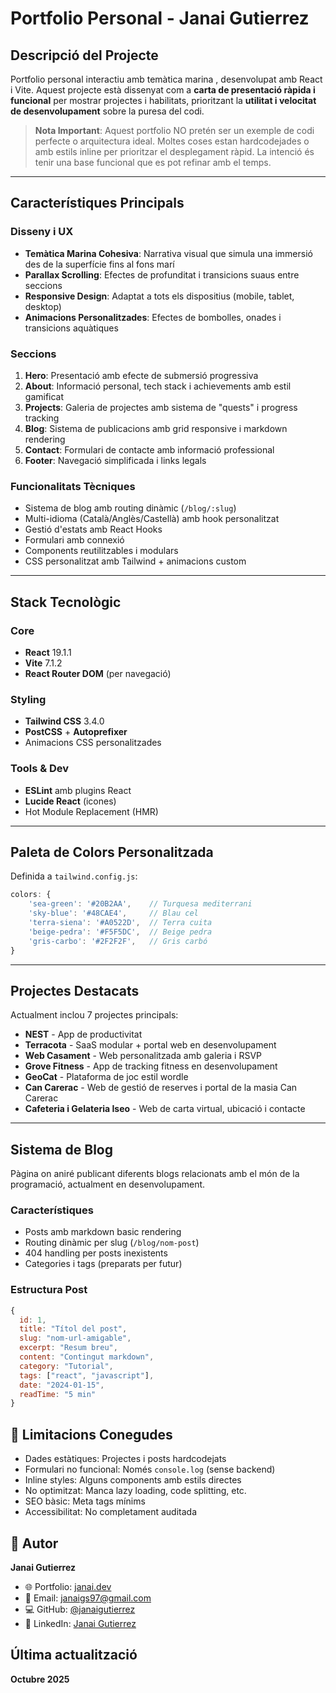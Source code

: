# Portfolio Personal - Janai Gutierrez

## Descripció del Projecte

Portfolio personal interactiu amb temàtica marina , desenvolupat amb React i Vite. Aquest projecte està dissenyat com a **carta de presentació ràpida i funcional** per mostrar projectes i habilitats, prioritzant la **utilitat i velocitat de desenvolupament** sobre la puresa del codi.

> **Nota Important**: Aquest portfolio NO pretén ser un exemple de codi perfecte o arquitectura ideal. Moltes coses estan hardcodejades o amb estils inline per prioritzar el desplegament ràpid. La intenció és tenir una base funcional que es pot refinar amb el temps.

---

##  Característiques Principals

### Disseny i UX
- **Temàtica Marina Cohesiva**: Narrativa visual que simula una immersió des de la superfície fins al fons marí
- **Parallax Scrolling**: Efectes de profunditat i transicions suaus entre seccions
- **Responsive Design**: Adaptat a tots els dispositius (mobile, tablet, desktop)
- **Animacions Personalitzades**: Efectes de bombolles, onades i transicions aquàtiques

### Seccions
1. **Hero**: Presentació amb efecte de submersió progressiva
2. **About**: Informació personal, tech stack i achievements amb estil gamificat
3. **Projects**: Galeria de projectes amb sistema de "quests" i progress tracking
4. **Blog**: Sistema de publicacions amb grid responsive i markdown rendering
5. **Contact**: Formulari de contacte amb informació professional
6. **Footer**: Navegació simplificada i links legals

### Funcionalitats Tècniques
- Sistema de blog amb routing dinàmic (`/blog/:slug`)
- Multi-idioma (Català/Anglès/Castellà) amb hook personalitzat
- Gestió d'estats amb React Hooks
- Formulari amb connexió
- Components reutilitzables i modulars
- CSS personalitzat amb Tailwind + animacions custom

---

## Stack Tecnològic

### Core
- **React** 19.1.1
- **Vite** 7.1.2
- **React Router DOM** (per navegació)

### Styling
- **Tailwind CSS** 3.4.0
- **PostCSS** + **Autoprefixer**
- Animacions CSS personalitzades

### Tools & Dev
- **ESLint** amb plugins React
- **Lucide React** (icones)
- Hot Module Replacement (HMR)

---

## Paleta de Colors Personalitzada

Definida a `tailwind.config.js`:

```javascript
colors: {
    'sea-green': '#20B2AA',    // Turquesa mediterrani
    'sky-blue': '#48CAE4',     // Blau cel
    'terra-siena': '#A0522D',  // Terra cuita
    'beige-pedra': '#F5F5DC',  // Beige pedra
    'gris-carbo': '#2F2F2F',   // Gris carbó
}
```

---

## Projectes Destacats

Actualment inclou 7 projectes principals:

- **NEST** - App de productivitat 
- **Terracota** - SaaS modular + portal web en desenvolupament
- **Web Casament** - Web personalitzada amb galeria i RSVP
- **Grove Fitness** - App de tracking fitness en desenvolupament
- **GeoCat** - Plataforma de joc estil wordle
- **Can Carerac** - Web de gestió de reserves i portal de la masia Can Carerac
- **Cafeteria i Gelateria Iseo** - Web de carta virtual, ubicació i contacte

---

## Sistema de Blog

Pàgina on aniré publicant diferents blogs relacionats amb el món de la programació, actualment en desenvolupament.

### Característiques
- Posts amb markdown basic rendering
- Routing dinàmic per slug (`/blog/nom-post`)
- 404 handling per posts inexistents
- Categories i tags (preparats per futur)

### Estructura Post

```javascript
{
  id: 1,
  title: "Títol del post",
  slug: "nom-url-amigable",
  excerpt: "Resum breu",
  content: "Contingut markdown",
  category: "Tutorial",
  tags: ["react", "javascript"],
  date: "2024-01-15",
  readTime: "5 min"
}
```


## 🚨 Limitacions Conegudes

- Dades estàtiques: Projectes i posts hardcodejats
- Formulari no funcional: Només `console.log` (sense backend)
- Inline styles: Alguns components amb estils directes
- No optimitzat: Manca lazy loading, code splitting, etc.
- SEO bàsic: Meta tags mínims
- Accessibilitat: No completament auditada


## 👤 Autor

**Janai Gutierrez**

- 🌐 Portfolio: [janai.dev](https://janai.dev)  
- 📧 Email: janaigs97@gmail.com  
- 💻 GitHub: [@janaigutierrez](https://github.com/janaigutierrez)  
- 🔗 LinkedIn: [Janai Gutierrez](https://www.linkedin.com/in/janai-gutiérrez-sañudo-8aa2622a0)  


## Última actualització

**Octubre 2025**
